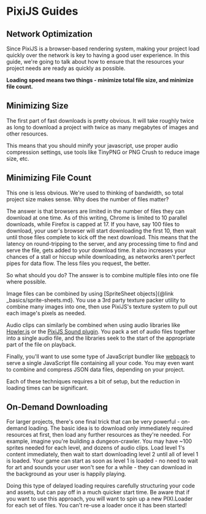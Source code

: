 # PixiJS Guides
## Network Optimization

Since PixiJS is a browser-based rendering system, making your project load quickly over the network is key to having a good user experience.  In this guide, we're going to talk about how to ensure that the resources your project needs are ready as quickly as possible.

__Loading speed means two things - minimize total file size, and minimize file count.__

## Minimizing Size

The first part of fast downloads is pretty obvious.  It will take roughly twice as long to download a project with twice as many megabytes of images and other resources.

This means that you should minify your javascript, use proper audio compression settings, use tools like TinyPNG or PNG Crush to reduce image size, etc.

## Minimizing File Count

This one is less obvious.  We're used to thinking of bandwidth, so total project size makes sense.  Why does the number of files matter?

The answer is that browsers are limited in the number of files they can download at one time.  As of this writing, Chrome is limited to 10 parallel downloads, while Firefox is capped at 17.  If you have, say 100 files to download, your user's browser will start downloading the first 10, then wait until those files complete to kick off the next download.  This means that the latency on round-tripping to the server, and any processing time to find and serve the file, gets added to your download time.  It also increases your chances of a stall or hiccup while downloading, as networks aren't perfect pipes for data flow.  The less files you request, the better.

So what should you do?  The answer is to combine multiple files into one file where possible.

Image files can be combined by using [SpriteSheet objects]{@link _basics/sprite-sheets.md}.  You use a 3rd party texture packer utility to combine many images into one, then use PixiJS's texture system to pull out each image's pixels as needed.

Audio clips can similarly be combined when using audio libraries like [Howler.js](https://howlerjs.com) or the [PixiJS Sound plugin](https://github.com/pixijs/sound).  You pack a set of audio files together into a single audio file, and the libraries seek to the start of the appropriate part of the file on playback.

Finally, you'll want to use some type of JavaScript bundler like [webpack](https://webpack.js.org) to serve a single JavaScript file containing all your code.  You may even want to combine and compress JSON data files, depending on your project.

Each of these techniques requires a bit of setup, but the reduction in loading times can be significant.

## On-Demand Downloading

For larger projects, there's one final trick that can be very powerful - on-demand loading.  The basic idea is to download only immediately required resources at first, then load any further resources as they're needed.  For example, imagine you're building a dungeon-crawler.  You may have ~100 sprites needed for each level, and dozens of audio clips.  Load level 1's content immediately, then wait to start downloading level 2 until all of level 1 is loaded.  Your game can start as soon as level 1 is loaded - no need to wait for art and sounds your user won't see for a while - they can download in the background as your user is happily playing.

Doing this type of delayed loading requires carefully structuring your code and assets, but can pay off in a much quicker start time.  Be aware that if you want to use this approach, you will want to spin up a new PIXI.Loader for each set of files.  You can't re-use a loader once it has been started!
